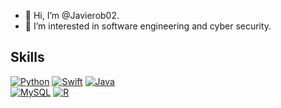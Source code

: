 - 👋 Hi, I’m @Javierob02.
- 👀 I’m interested in software engineering and cyber security.

## Skills
[![Python](https://img.shields.io/badge/Python-3776AB?style=for-the-badge&logo=python&logoColor=white)]()
[![Swift](https://img.shields.io/badge/Swift-3776AB?style=for-the-badge&logo=python&logoColor=white)]()
[![Java](https://img.shields.io/badge/Java-ED8B00?style=for-the-badge&logo=java&logoColor=white)]()
</br>
[![MySQL](https://img.shields.io/badge/MySQL-00000F?style=for-the-badge&logo=mysql&logoColor=white)]()
[![R](https://img.shields.io/badge/R-276DC3?style=for-the-badge&logo=r&logoColor=white)]()

